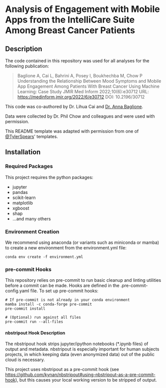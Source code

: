 # Analysis of Engagement with Mobile Apps from the IntelliCare Suite Among Breast Cancer Patients

## Description
The code contained in this repository was used for all analyses for the following publication:

>Baglione A, Cai L, Bahrini A, Posey I, Boukhechba M, Chow P
>Understanding the Relationship Between Mood Symptoms and Mobile App Engagement Among Patients With Breast Cancer Using Machine Learning: Case Study
>JMIR Med Inform 2022;10(6):e30712
>URL: https://medinform.jmir.org/2022/6/e30712
>DOI: 10.2196/30712

This code was co-authored by Dr. Lihua Cai and [Dr. Anna Baglione](https://github.com/abaglione).

Data were collected by Dr. Phil Chow and colleagues and were used with permission.

This README template was adapted with permission from one of [@TylerSpears](https://github.com/TylerSpears/)' templates.

## Installation
### Required Packages
This project requires the python packages:

- jupyter
- pandas
- scikit-learn
- matplotlib
- xgboost
- shap
- ...and many others

### Environment Creation
We recommend using anaconda (or variants such as miniconda or mamba) to create a new environment from the environment.yml file:

```
conda env create -f environment.yml
```

### pre-commit Hooks
This repository relies on pre-commit to run basic cleanup and linting utilities before a commit can be made. Hooks are defined in the .pre-commit-config.yaml file. To set up pre-commit hooks:

``` 
# If pre-commit is not already in your conda environment
mamba install -c conda-forge pre-commit
pre-commit install

# (Optional) run against all files
pre-commit run --all-files
```

#### nbstripout Hook Description
The nbstripout hook strips jupyter/ipython notebooks (*.ipynb files) of output and metadata. nbstripout is especially important for human subjects projects, in which keeping data (even anonymized data) out of the public cloud is necessary.

This project uses nbstripout as a pre-commit hook (see https://github.com/kynan/nbstripout#using-nbstripout-as-a-pre-commit-hook), but this causes your local working version to be stripped of output.
